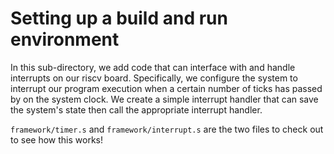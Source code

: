 # Setting up a build and run environment
In this sub-directory, we add code that can interface with and handle interrupts on our riscv board. Specifically, we configure the system to interrupt our program execution when a certain number of ticks has passed by on the system clock. We create a simple interrupt handler that can save the system's state then call the appropriate interrupt handler.

`framework/timer.s` and `framework/interrupt.s` are the two files to check out to see how this works!
